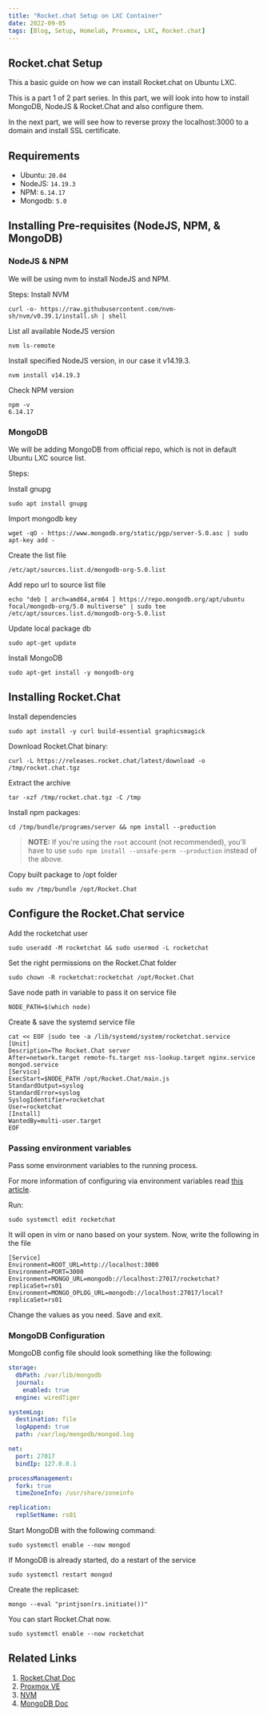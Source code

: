 ```yaml
---
title: "Rocket.chat Setup on LXC Container"
date: 2022-09-05
tags: [Blog, Setup, Homelab, Proxmox, LXC, Rocket.chat]
---
```


## Rocket.chat Setup
This a basic guide on how we can install Rocket.chat on Ubuntu LXC.

This is a part 1 of 2 part series. In this part, we will look into how to install MongoDB, NodeJS & Rocket.Chat and also configure them.

In the next part, we will see how to reverse proxy the localhost:3000 to a domain and install SSL certificate.

## Requirements
* Ubuntu: `20.04`
* NodeJS: `14.19.3`
* NPM: `6.14.17`
* Mongodb: `5.0`


## Installing Pre-requisites (NodeJS, NPM, & MongoDB)
### NodeJS & NPM
We will be using nvm to install NodeJS and NPM.

Steps:
Install NVM
```shell
curl -o- https://raw.githubusercontent.com/nvm-sh/nvm/v0.39.1/install.sh | shell
```
List all available NodeJS version
```shell
nvm ls-remote
```
Install specified NodeJS version, in our case it v14.19.3.
```shell
nvm install v14.19.3
```
Check NPM version
```shell
npm -v
6.14.17
```

### MongoDB
We will be adding MongoDB from official repo, which is not in default Ubuntu LXC source list.

Steps:

Install gnupg

```shell
sudo apt install gnupg
```

Import mongodb key

```shell
wget -qO - https://www.mongodb.org/static/pgp/server-5.0.asc | sudo apt-key add -
```

Create the list file

```shell
/etc/apt/sources.list.d/mongodb-org-5.0.list
```

Add repo url to source list file

```shell
echo "deb [ arch=amd64,arm64 ] https://repo.mongodb.org/apt/ubuntu focal/mongodb-org/5.0 multiverse" | sudo tee /etc/apt/sources.list.d/mongodb-org-5.0.list
```

Update local package db

```shell
sudo apt-get update
```

Install MongoDB

```shell
sudo apt-get install -y mongodb-org
```

## Installing Rocket.Chat

Install dependencies

```shell
sudo apt install -y curl build-essential graphicsmagick
```

Download Rocket.Chat binary:

```shell
curl -L https://releases.rocket.chat/latest/download -o /tmp/rocket.chat.tgz
```

Extract the archive

```shell
tar -xzf /tmp/rocket.chat.tgz -C /tmp
```

Install npm packages:

```shell
cd /tmp/bundle/programs/server && npm install --production
```

> **NOTE:** If you're using the `root` account (not recommended), you'll have to use `sudo npm install --unsafe-perm --production` instead of the above.

Copy built package to /opt folder

```shell
sudo mv /tmp/bundle /opt/Rocket.Chat
```

## Configure the Rocket.Chat service

Add the rocketchat user

```shell
sudo useradd -M rocketchat && sudo usermod -L rocketchat
```

Set the right permissions on the Rocket.Chat folder

```shell
sudo chown -R rocketchat:rocketchat /opt/Rocket.Chat
```

Save node path in variable to pass it on service file

```shell
NODE_PATH=$(which node)
```

Create & save the systemd service file

```shell
cat << EOF |sudo tee -a /lib/systemd/system/rocketchat.service
[Unit]
Description=The Rocket.Chat server
After=network.target remote-fs.target nss-lookup.target nginx.service mongod.service
[Service]
ExecStart=$NODE_PATH /opt/Rocket.Chat/main.js
StandardOutput=syslog
StandardError=syslog
SyslogIdentifier=rocketchat
User=rocketchat
[Install]
WantedBy=multi-user.target
EOF
```

### Passing environment variables

Pass some environment variables to the running process. 

For more information of configuring via environment variables read [this article](https://docs.rocket.chat/quick-start/environment-configuration/environment-variables).

Run:

```
sudo systemctl edit rocketchat
```

It will open in vim or nano based on your system. Now, write the following in the file

```
[Service]
Environment=ROOT_URL=http://localhost:3000
Environment=PORT=3000
Environment=MONGO_URL=mongodb://localhost:27017/rocketchat?replicaSet=rs01
Environment=MONGO_OPLOG_URL=mongodb://localhost:27017/local?replicaSet=rs01
```

Change the values as you need. Save and exit.

### MongoDB Configuration

MongoDB config file should look something like the following:

```yaml
storage:
  dbPath: /var/lib/mongodb
  journal:
    enabled: true
  engine: wiredTiger

systemLog:
  destination: file
  logAppend: true
  path: /var/log/mongodb/mongod.log

net:
  port: 27017
  bindIp: 127.0.0.1

processManagement:
  fork: true
  timeZoneInfo: /usr/share/zoneinfo

replication:
  replSetName: rs01
```

Start MongoDB with the following command:

```shell
sudo systemctl enable --now mongod
```

If MongoDB is already started, do a restart of the service

```shell
sudo systemctl restart mongod
```

Create the replicaset:

```shell
mongo --eval "printjson(rs.initiate())"
```

You can start Rocket.Chat now.

```shell
sudo systemctl enable --now rocketchat
```

## Related Links
1. [Rocket.Chat Doc](https://docs.rocket.chat/quick-start/deploying-rocket.chat/other-deployment-methods/manual-installation/debian-based-distros/ubuntu)
2. [Proxmox VE](https://www.proxmox.com/en/proxmox-ve)
3. [NVM](https://github.com/nvm-sh/nvm)
4. [MongoDB Doc](https://www.mongodb.com/docs/v5.0/tutorial/install-mongodb-on-ubuntu/)